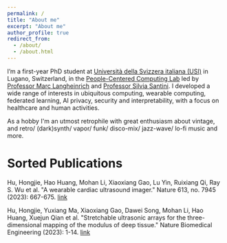 ```yaml
---
permalink: /
title: "About me"
excerpt: "About me"
author_profile: true
redirect_from: 
  - /about/
  - /about.html
---
```


I’m a first-year PhD student at [Università della Svizzera italiana (USI)](https://www.usi.ch/it) in Lugano, Switzerland, in the [People-Centered Computing Lab](https://pc.inf.usi.ch) led by [Professor Marc Langheinrich](https://pc.inf.usi.ch/team/langheinrich) and [Professor Silvia Santini](https://pc.inf.usi.ch/team/santini). I developed a wide range of interests in ubiquitous computing, wearable computing, federated learning, AI privacy, security and interpretability, with a focus on healthcare and human activities.

As a hobby I'm an utmost retrophile with great enthusiasm about vintage, and retro/ (dark)synth/ vapor/ funk/ disco-mix/ jazz-wave/ lo-fi music and more.

Sorted Publications
======
Hu, Hongjie, Hao Huang, Mohan Li, Xiaoxiang Gao, Lu Yin, Ruixiang Qi, Ray S. Wu et al. "A wearable cardiac ultrasound imager." Nature 613, no. 7945 (2023): 667-675.
[link](https://www.nature.com/articles/s41586-022-05498-z)

Hu, Hongjie, Yuxiang Ma, Xiaoxiang Gao, Dawei Song, Mohan Li, Hao Huang, Xuejun Qian et al. "Stretchable ultrasonic arrays for the three-dimensional mapping of the modulus of deep tissue." Nature Biomedical Engineering (2023): 1-14.
[link](https://www.nature.com/articles/s41551-023-01038-w)

